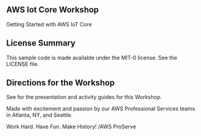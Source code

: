 ## AWS Iot Core Workshop
Getting Started with AWS IoT Core

## License Summary

This sample code is made available under the MIT-0 license. See the LICENSE file.

## Directions for the Workshop
See <S3URL> for the presentation and activity guides for this Workshop.

Made with excitement and passion by our AWS Professional Services teams in Atlanta, NY, and Seattle.

Work Hard. Have Fun. Make History!
/AWS ProServe